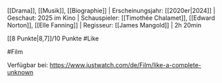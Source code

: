 
[[Drama]], [[Musik]], [[Biographie]] | Erscheinungsjahr: [[2020er|2024]] | Geschaut: 2025 im Kino | Schauspieler: [[Timothée Chalamet]], [[Edward Norton]], [[Elle Fanning]] | Regisseur: [[James Mangold]] | 2h 20min

[[8 Punkte|8,7]]/10 Punkte #Like


#Film

Verfügbar bei: https://www.justwatch.com/de/Film/like-a-complete-unknown